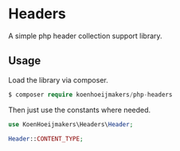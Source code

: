 # Headers
A simple php header collection support library.

## Usage
Load the library via composer.
```php
$ composer require koenhoeijmakers/php-headers
```

Then just use the constants where needed.

```php
use KoenHoeijmakers\Headers\Header;

Header::CONTENT_TYPE;
```
